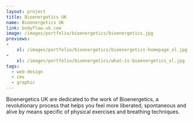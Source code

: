 ```yaml
---
layout: project
title: Bioenergetics UK
name: Bioenergetics UK
link: bodyflow.uk.com
image: /images/portfolio/bioenergetics/bioenergetics.jpg
previews:
-
    xl: /images/portfolio/bioenergetics/bioenergetics-homepage_xl.jpg
-
    xl: /images/portfolio/bioenergetics/what-is-bioenergetics_xl.jpg
tags:
  - web-design
  - cms
  - graphic
---
```


Bioenergetics UK are dedicated to the work of Bioenergetics, a revolutionary process that helps you feel more liberated, spontaneous and alive by means specific of physical exercises and breathing techniques.